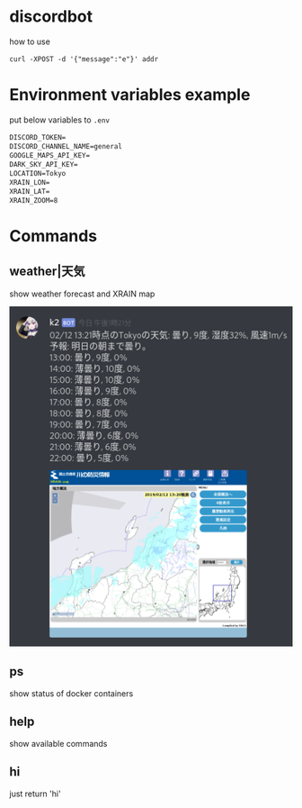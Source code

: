# discordbot

how to use

~~~
curl -XPOST -d '{"message":"e"}' addr
~~~

# Environment variables example

put below variables to `.env`

~~~
DISCORD_TOKEN=
DISCORD_CHANNEL_NAME=general
GOOGLE_MAPS_API_KEY=
DARK_SKY_API_KEY=
LOCATION=Tokyo
XRAIN_LON=
XRAIN_LAT=
XRAIN_ZOOM=8
~~~

# Commands

## weather|天気

show weather forecast and XRAIN map

![weather](https://raw.githubusercontent.com/noyuno/discordbot/master/weather.png)

## ps

show status of docker containers

## help

show available commands

## hi

just return 'hi'


